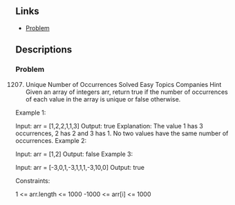 ## Links
* [Problem](https://leetcode.com/problems/unique-number-of-occurrences/?envType=study-plan-v2&envId=leetcode-75)


## Descriptions
### Problem
1207. Unique Number of Occurrences
Solved
Easy
Topics
Companies
Hint
Given an array of integers arr, return true if the number of occurrences of each value in the array is unique or false otherwise.

 

Example 1:

Input: arr = [1,2,2,1,1,3]
Output: true
Explanation: The value 1 has 3 occurrences, 2 has 2 and 3 has 1. No two values have the same number of occurrences.
Example 2:

Input: arr = [1,2]
Output: false
Example 3:

Input: arr = [-3,0,1,-3,1,1,1,-3,10,0]
Output: true
 

Constraints:

1 <= arr.length <= 1000
-1000 <= arr[i] <= 1000
